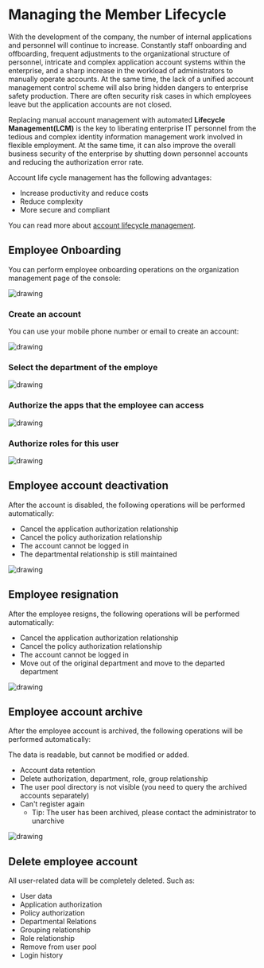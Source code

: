 # Managing the Member Lifecycle

<LastUpdated/>

With the development of the company, the number of internal applications and personnel will continue to increase. Constantly staff onboarding and offboarding, frequent adjustments to the organizational structure of personnel, intricate and complex application account systems within the enterprise, and a sharp increase in the workload of administrators to manually operate accounts. At the same time, the lack of a unified account management control scheme will also bring hidden dangers to enterprise safety production. There are often security risk cases in which employees leave but the application accounts are not closed.

Replacing manual account management with automated **Lifecycle Management(LCM)** is the key to liberating enterprise IT personnel from the tedious and complex identity information management work involved in flexible employment. At the same time, it can also improve the overall business security of the enterprise by shutting down personnel accounts and reducing the authorization error rate.

Account life cycle management has the following advantages:

- Increase productivity and reduce costs
- Reduce complexity
- More secure and compliant

You can read more about [account lifecycle management](/concepts/account-life-cycle-management.md).

## Employee Onboarding

You can perform employee onboarding operations on the organization management page of the console:

<img src="~@imagesZhCn/guides/org/Xnip2021-02-27_14-39-48.png" alt="drawing"/>

### Create an account

You can use your mobile phone number or email to create an account:

<img src="~@imagesZhCn/guides/org/Xnip2021-02-27_14-41-35.png" alt="drawing"/>

### Select the department of the employe

<img src="~@imagesZhCn/guides/org/Xnip2021-02-27_14-42-12.png" alt="drawing"/>

### Authorize the apps that the employee can access

<img src="~@imagesZhCn/guides/org/Xnip2021-02-27_14-42-52.png" alt="drawing"/>

### Authorize roles for this user

<img src="~@imagesZhCn/guides/org/Xnip2021-02-27_14-43-47.png" alt="drawing"/>

## Employee account deactivation

After the account is disabled, the following operations will be performed automatically: 

- Cancel the application authorization relationship
- Cancel the policy authorization relationship
- The account cannot be logged in
- The departmental relationship is still maintained

<img src="~@imagesZhCn/guides/org/Xnip2021-02-27_14-52-24.png" alt="drawing"/>

## Employee resignation

After the employee resigns, the following operations will be performed automatically:

- Cancel the application authorization relationship
- Cancel the policy authorization relationship
- The account cannot be logged in
- Move out of the original department and move to the departed department

<img src="~@imagesZhCn/guides/org/Xnip2021-02-27_14-50-28.png" alt="drawing"/>


## Employee account archive

After the employee account is archived, the following operations will be performed automatically:

The data is readable, but cannot be modified or added.
- Account data retention
- Delete authorization, department, role, group relationship
- The user pool directory is not visible (you need to query the archived accounts separately)
- Can't register again
  - Tip: The user has been archived, please contact the administrator to unarchive

<img src="~@imagesZhCn/guides/org/Xnip2021-02-27_14-51-22.png" alt="drawing"/>

## Delete employee account

All user-related data will be completely deleted. Such as:

- User data
- Application authorization
- Policy authorization
- Departmental Relations
- Grouping relationship
- Role relationship
- Remove from user pool
- Login history

